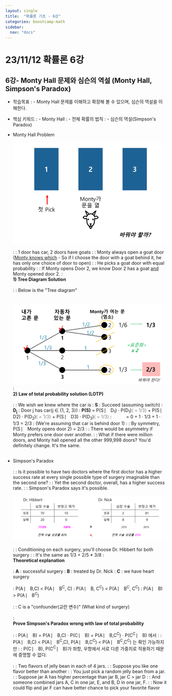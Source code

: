 ```yaml
---
layout: single
title:  "확률론 기초 - 6강"
categories: boostcamp-math
sidebar:
  nav: "docs"
---
```


# 23/11/12 확률론 6강

<h2>6강- Monty Hall 문제와 심슨의 역설 (Monty Hall, Simpson's Paradox)</h2>

- 학습목표
: - Monty Hall 문제를 이해하고 확장해 볼 수 있으며, 심슨의 역설을 이해한다.

- 핵심 키워드
: - Monty Hall
: - 전체 확률의 법칙
: - 심슨의 역설(Simpson's Paradox)


- Monty Hall Problem<br><br>
<img src="../../images/231112 stats 6-1.png" width="500px"><br><br>
: : 1 door has car, 2 doors have goats
: : Monty always open a goat door <br>(<u>Monty knows which</u> - So if I choose the door with a goat behind it, he has only one choice of door to open)
: : He picks a goat door with equal probability
: : If Monty opens Door 2, we know Door 2 has a goat <u>and</u> Monty opened door 2.
: <br><b>1) Tree Diagram Solution</b><br><br>
: : Below is the "Tree diagram"<br>
<br><br><img src="../../images/231112 stats 6-2.png" width="500px">
: <br><b>2) Law of total probability solution (LOTP)</b><br><br>
: : We wish we knew where the car is
: **S** : Succeed (assuming switch)
: **D<sub>j</sub>** : Door j has car(j ∈ {1, 2, 3})
: **P(S)** = P(S ⎸ D<sub>1</sub>) · P(D<sub>1</sub>)<span style="color:gray">( = 1/3)</span> + P(S ⎸ D2)  · P(D<sub>2</sub>)<span style="color:gray">( = 1/3)</span> + P(S ⎸ D3) · P(D<sub>3</sub>)<span style="color:gray">( = 1/3)</span>
: &emsp;&emsp;&emsp;= 0 + 1 · 1/3 + 1 · 1/3 = 2/3
: (We're assuming that car is behind door 1)
: : By symmetry, P(S ⎸ Monty opens door 2) = 2/3
: : There would be asymmetry if Monty prefers one door over another.
: : What if there were million doors, and Monty hall opened all the other 999,998 doors? You'd definitely change. It's the same.<br><br>



- Simpson's Paradox<br><br>
: : Is it possible to have two doctors where the first doctor has a higher success rate at every single possible type of surgery imaginable than the second one?
: : Yet the second doctor, overall, has a higher success rate.
: : Simpson's Paradox says it's possible.<br><br>
<img src="../../images/231112 stats 6-3.png" width="500px"><br><br>
: : Conditioning on each surgery, you'll choose Dr. Hibbert for both surgery
: : It's the same as 1/3 + 2/5 ≠ 3/8
: <br><b>Theoretical explanation</b><br><br>
: **A** : successful surgery
: **B** : treated by Dr. Nick
: **C** : we have heart surgery<br><br>
: P(A ⎸ B,C) < P(A ⎸ B<sup>C</sup>, C)
: P(A ⎸ B, C<sup>C</sup>) < P(A  ⎸ B<sup>C</sup>, C<sup>C</sup>)
: P(A ⎸ B) > P(A ⎸ B<sup>C</sup>)
<br><br>
: : C is a "confounder(교란 변수)" (What kind of surgery)<br><br>
: <br><b>Prove Simpson's Paradox wrong with law of total probability</b><br><br>
: : P(A ⎸ B) = P(A ⎸ B,C) · P(C ⎸ B) + P(A ⎸ B,C<sup>C</sup>) · P(C<sup>C</sup> ⎸ B) 에서
: : P(A ⎸ B,C) < P(A ⎸ B<sup>C</sup>,C),  P(A ⎸ B,C<sup>C</sup>) < P(A ⎸ B<sup>C</sup>,C<sup>C</sup>) 는 확인 가능하지만
: : P(C ⎸ B), P(C<sup>C</sup> ⎸ B)가 좌항, 우항에서 서로 다른 가중치로 작용하기 때문에 증명할 수 없다.<br><br>
: : Two flavors of jelly bean in each of 4 jars.
: : Suppose you like one flavor better than another
: : You just pick a random jelly bean from a jar.
: : Suppose jar A has higher percentage than jar B, jar C > jar D
: : And someone combined jars A, C in one jar, E, and B, D in one jar, F.
: : Now it could flip and jar F can have better chance to pick your favorite flavor
